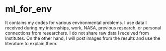 # ml_for_env
It contains my codes for various environmental problems.
I use data I received during my internships, work, NASA, previous research, or personal connections from researchers. I do not share raw data I received from Institutes. On the other hand, I will post images from the results and use the literature to explain them.
